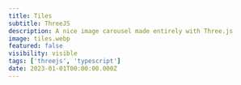 ```yaml
---
title: Tiles
subtitle: ThreeJS
description: A nice image carousel made entirely with Three.js
image: tiles.webp
featured: false
visibility: visible
tags: ['threejs', 'typescript']
date: 2023-01-01T00:00:00.000Z
---
```

